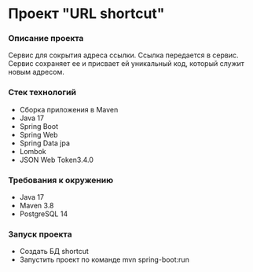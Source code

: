 # Проект "URL shortcut"
### Описание проекта
Сервис для сокрытия адреса ссылки. Ссылка передается в сервис. 
Сервис сохраняет ее и присвает ей уникальный код, который служит новым адресом. 

### Стек технологий
- Сборка приложения в Maven
- Java 17
- Spring Boot
- Spring Web
- Spring Data jpa
- Lombok
- JSON Web Token3.4.0

### Требования к окружению
- Java 17
- Maven 3.8
- PostgreSQL 14

### Запуск проекта
- Создать БД shortcut
- Запустить проект по команде mvn spring-boot:run